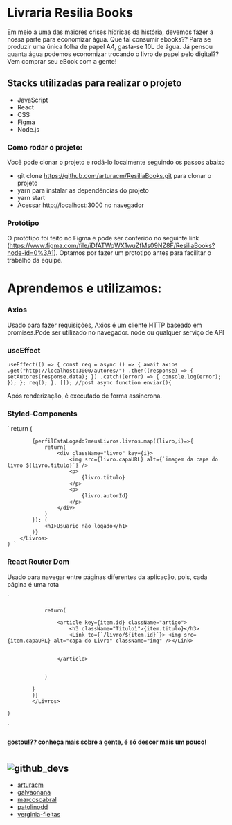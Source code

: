 # Livraria Resilia Books
Em meio a uma das maiores crises hídricas da história, devemos fazer a nossa parte para economizar água. Que tal consumir ebooks?? 
Para se produzir uma única folha de papel A4, gasta-se 10L de água. Já pensou quanta água podemos economizar trocando o livro de papel pelo digital?? Vem comprar seu eBook com a gente!

## Stacks utilizadas para realizar o projeto

* JavaScript
* React 
* CSS
* Figma 
* Node.js

### Como rodar o projeto:

Você pode clonar o projeto e rodá-lo localmente seguindo os passos abaixo

- git clone https://github.com/arturacm/ResiliaBooks.git para clonar o projeto
- yarn para instalar as dependências do projeto
- yarn start
- Acessar http://localhost:3000 no navegador
### Protótipo
O protótipo foi feito no Figma e pode ser conferido no seguinte link (https://www.figma.com/file/iDfATWqWX1wuZfMs09NZ8F/ResiliaBooks?node-id=0%3A1). Optamos por fazer um prototipo antes para facilitar o trabalho da equipe.

# Aprendemos e utilizamos: 

### Axios

Usado para fazer requisições, Axios é um cliente HTTP baseado em promises.Pode ser utilizado no navegador. node ou qualquer serviço de API


### useEffect


` useEffect(() => {
    const req = async () => {
      await axios
        .get("http://localhost:3000/autores/")
        .then((response) => {
          setAutores(response.data);
        })
        .catch((error) => {
          console.log(error);
        });
    };
    req();
  }, []);
//post
 async function enviar(){ `
 
Após renderização, é executado de forma assincrona.

### Styled-Components

` return (
        <Livros>
            
            {perfilEstaLogado?meusLivros.livros.map((livro,i)=>{
                return(
                    <div className="livro" key={i}>
                        <img src={livro.capaURL} alt={`imagem da capa do livro ${livro.titulo}`} />
                        <p>
                            {livro.titulo}
                        </p>
                        <p>
                            {livro.autorId}
                        </p>
                    </div>
                )
            }): (
                <h1>Usuario não logado</h1>
            )}
        </Livros>
    ) `

### React Router Dom 
Usado para navegar entre páginas diferentes da aplicação, pois, cada página é uma rota 

`
                
                return(
                    
                    <article key={item.id} className="artigo">
                        <h3 className="Titulo1">{item.titulo}</h3>
                        <Link to={`/livro/${item.id}`}> <img src={item.capaURL} alt="capa do Livro" className="img" /></Link>
           
             
                    </article>
                    
                    
                )
                
            }
            )}
            </Livros>
        
    )


`

 #### gostou!?? conheça mais sobre a gente, é só descer mais um pouco!

#
## ![github_devs](https://img.shields.io/badge/github_devs-100000?style=for-the-badge&logo=github&logocolor=white)
- [arturacm](https://github.com/arturacm)
- [galvaonana](https://github.com/galvaonana)
- [marcoscabral](https://github.com/marcoscabral93)
- [patolinodd](https://github.com/patolinodd) 
- [verginia-fleitas](https://github.com/verginia-fleitas)









